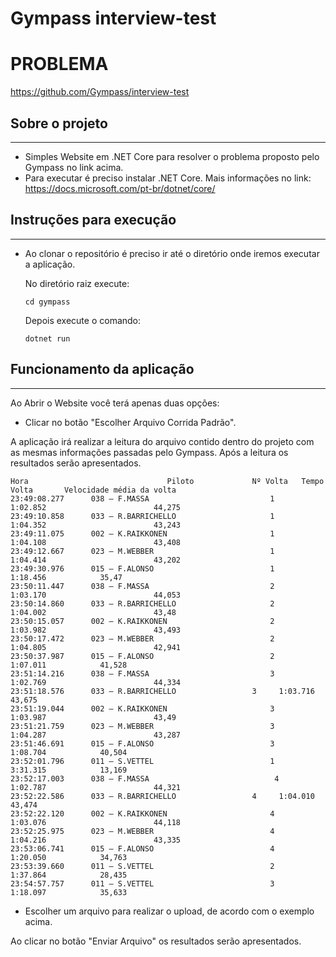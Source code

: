 # Gympass interview-test

PROBLEMA
========
https://github.com/Gympass/interview-test

## Sobre o projeto
------------------
* Simples Website em .NET Core para resolver o problema proposto pelo Gympass no link acima.
* Para executar é preciso instalar .NET Core. Mais informações no link: https://docs.microsoft.com/pt-br/dotnet/core/

## Instruções para execução
------------------
* Ao clonar o repositório é preciso ir até o diretório onde iremos executar a aplicação. 
   
   No diretório raiz execute:
      
      cd gympass
      
   Depois execute o comando:
   
      dotnet run
      
      
## Funcionamento da aplicação
------------------


Ao Abrir o Website você terá apenas duas opções:

 - Clicar no botão "Escolher Arquivo Corrida Padrão".
 
 A aplicação irá realizar a leitura do arquivo contido dentro do projeto com as mesmas informações passadas pelo Gympass. Após a leitura os resultados serão apresentados.
 
 
 
 ```text
Hora                               Piloto             Nº Volta   Tempo Volta       Velocidade média da volta
23:49:08.277      038 – F.MASSA                           1		1:02.852                        44,275
23:49:10.858      033 – R.BARRICHELLO                     1		1:04.352                        43,243
23:49:11.075      002 – K.RAIKKONEN                       1             1:04.108                        43,408
23:49:12.667      023 – M.WEBBER                          1		1:04.414                        43,202
23:49:30.976      015 – F.ALONSO                          1		1:18.456			35,47
23:50:11.447      038 – F.MASSA                           2		1:03.170                        44,053
23:50:14.860      033 – R.BARRICHELLO                     2		1:04.002                        43,48
23:50:15.057      002 – K.RAIKKONEN                       2             1:03.982                        43,493
23:50:17.472      023 – M.WEBBER                          2		1:04.805                        42,941
23:50:37.987      015 – F.ALONSO                          2		1:07.011			41,528
23:51:14.216      038 – F.MASSA                           3		1:02.769                        44,334
23:51:18.576      033 – R.BARRICHELLO		          3		1:03.716                        43,675
23:51:19.044      002 – K.RAIKKONEN                       3		1:03.987                        43,49
23:51:21.759      023 – M.WEBBER                          3		1:04.287                        43,287
23:51:46.691      015 – F.ALONSO                          3		1:08.704			40,504
23:52:01.796      011 – S.VETTEL                          1		3:31.315			13,169
23:52:17.003      038 – F.MASSA                            4		1:02.787                        44,321
23:52:22.586      033 – R.BARRICHELLO		          4		1:04.010                        43,474
23:52:22.120      002 – K.RAIKKONEN                       4		1:03.076                        44,118
23:52:25.975      023 – M.WEBBER                          4		1:04.216                        43,335
23:53:06.741      015 – F.ALONSO                          4		1:20.050			34,763
23:53:39.660      011 – S.VETTEL                          2		1:37.864			28,435
23:54:57.757      011 – S.VETTEL                          3		1:18.097			35,633

```
     
 
  - Escolher um arquivo para realizar o upload, de acordo com o exemplo acima.
  
  Ao clicar no botão "Enviar Arquivo" os resultados serão apresentados.
  
